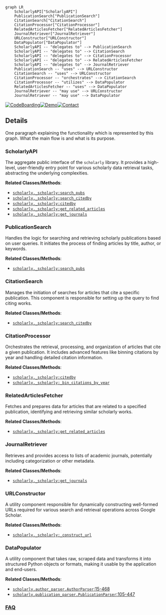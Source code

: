 ```mermaid
graph LR
    ScholarlyAPI["ScholarlyAPI"]
    PublicationSearch["PublicationSearch"]
    CitationSearch["CitationSearch"]
    CitationProcessor["CitationProcessor"]
    RelatedArticlesFetcher["RelatedArticlesFetcher"]
    JournalRetriever["JournalRetriever"]
    URLConstructor["URLConstructor"]
    DataPopulator["DataPopulator"]
    ScholarlyAPI -- "delegates to" --> PublicationSearch
    ScholarlyAPI -- "delegates to" --> CitationSearch
    ScholarlyAPI -- "delegates to" --> CitationProcessor
    ScholarlyAPI -- "delegates to" --> RelatedArticlesFetcher
    ScholarlyAPI -- "delegates to" --> JournalRetriever
    PublicationSearch -- "uses" --> URLConstructor
    CitationSearch -- "uses" --> URLConstructor
    CitationProcessor -- "orchestrates" --> CitationSearch
    CitationProcessor -- "utilizes" --> DataPopulator
    RelatedArticlesFetcher -- "uses" --> DataPopulator
    JournalRetriever -- "may use" --> URLConstructor
    JournalRetriever -- "may use" --> DataPopulator
```

[![CodeBoarding](https://img.shields.io/badge/Generated%20by-CodeBoarding-9cf?style=flat-square)](https://github.com/CodeBoarding/GeneratedOnBoardings)[![Demo](https://img.shields.io/badge/Try%20our-Demo-blue?style=flat-square)](https://www.codeboarding.org/demo)[![Contact](https://img.shields.io/badge/Contact%20us%20-%20contact@codeboarding.org-lightgrey?style=flat-square)](mailto:contact@codeboarding.org)

## Details

One paragraph explaining the functionality which is represented by this graph. What the main flow is and what is its purpose.

### ScholarlyAPI
The aggregate public interface of the `scholarly` library. It provides a high-level, user-friendly entry point for various scholarly data retrieval tasks, abstracting the underlying complexities.


**Related Classes/Methods**:

- <a href="https://github.com/scholarly-python-package/scholarly/blob/main/scholarly/_scholarly.py" target="_blank" rel="noopener noreferrer">`scholarly._scholarly:search_pubs`</a>
- <a href="https://github.com/scholarly-python-package/scholarly/blob/main/scholarly/_scholarly.py" target="_blank" rel="noopener noreferrer">`scholarly._scholarly:search_citedby`</a>
- <a href="https://github.com/scholarly-python-package/scholarly/blob/main/scholarly/_scholarly.py" target="_blank" rel="noopener noreferrer">`scholarly._scholarly:citedby`</a>
- <a href="https://github.com/scholarly-python-package/scholarly/blob/main/scholarly/_scholarly.py" target="_blank" rel="noopener noreferrer">`scholarly._scholarly:get_related_articles`</a>
- <a href="https://github.com/scholarly-python-package/scholarly/blob/main/scholarly/_scholarly.py" target="_blank" rel="noopener noreferrer">`scholarly._scholarly:get_journals`</a>


### PublicationSearch
Handles the logic for searching and retrieving scholarly publications based on user queries. It initiates the process of finding articles by title, author, or keywords.


**Related Classes/Methods**:

- <a href="https://github.com/scholarly-python-package/scholarly/blob/main/scholarly/_scholarly.py" target="_blank" rel="noopener noreferrer">`scholarly._scholarly:search_pubs`</a>


### CitationSearch
Manages the initiation of searches for articles that cite a specific publication. This component is responsible for setting up the query to find citing works.


**Related Classes/Methods**:

- <a href="https://github.com/scholarly-python-package/scholarly/blob/main/scholarly/_scholarly.py" target="_blank" rel="noopener noreferrer">`scholarly._scholarly:search_citedby`</a>


### CitationProcessor
Orchestrates the retrieval, processing, and organization of articles that cite a given publication. It includes advanced features like binning citations by year and handling detailed citation information.


**Related Classes/Methods**:

- <a href="https://github.com/scholarly-python-package/scholarly/blob/main/scholarly/_scholarly.py" target="_blank" rel="noopener noreferrer">`scholarly._scholarly:citedby`</a>
- <a href="https://github.com/scholarly-python-package/scholarly/blob/main/scholarly/_scholarly.py" target="_blank" rel="noopener noreferrer">`scholarly._scholarly:_bin_citations_by_year`</a>


### RelatedArticlesFetcher
Fetches and prepares data for articles that are related to a specified publication, identifying and retrieving similar scholarly works.


**Related Classes/Methods**:

- <a href="https://github.com/scholarly-python-package/scholarly/blob/main/scholarly/_scholarly.py" target="_blank" rel="noopener noreferrer">`scholarly._scholarly:get_related_articles`</a>


### JournalRetriever
Retrieves and provides access to lists of academic journals, potentially including categorization or other metadata.


**Related Classes/Methods**:

- <a href="https://github.com/scholarly-python-package/scholarly/blob/main/scholarly/_scholarly.py" target="_blank" rel="noopener noreferrer">`scholarly._scholarly:get_journals`</a>


### URLConstructor
A utility component responsible for dynamically constructing well-formed URLs required for various search and retrieval operations across Google Scholar.


**Related Classes/Methods**:

- <a href="https://github.com/scholarly-python-package/scholarly/blob/main/scholarly/_scholarly.py" target="_blank" rel="noopener noreferrer">`scholarly._scholarly:_construct_url`</a>


### DataPopulator
A utility component that takes raw, scraped data and transforms it into structured Python objects or formats, making it usable by the application and end-users.


**Related Classes/Methods**:

- <a href="https://github.com/scholarly-python-package/scholarly/blob/main/scholarly/author_parser.py#L15-L468" target="_blank" rel="noopener noreferrer">`scholarly.author_parser.AuthorParser`:15-468</a>
- <a href="https://github.com/scholarly-python-package/scholarly/blob/main/scholarly/publication_parser.py#L105-L447" target="_blank" rel="noopener noreferrer">`scholarly.publication_parser.PublicationParser`:105-447</a>




### [FAQ](https://github.com/CodeBoarding/GeneratedOnBoardings/tree/main?tab=readme-ov-file#faq)